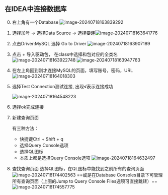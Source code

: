 ## 在IDEA中连接数据库

0. 右上角有一个Database
   ![image-20240718163839292](D:\Pictures\MySQL\在IDEA中连接数据库\image-20240718163839292.png)

1. 选择加号 -> 选择Data Source -> 选择要连![image-20240718163641776](D:\Pictures\MySQL\在IDEA中连接数据库\image-20240718163641776.png)

2. 点击Driver:MySQL 选择 Go to Driver
   ![image-20240718163907189](D:\Pictures\MySQL\在IDEA中连接数据库\image-20240718163907189.png)

3.  点击 + 导入驱动包， 在class中选择和包对应的全类名
   ![image-20240718163922748](D:\Pictures\MySQL\在IDEA中连接数据库\image-20240718163922748.png)
   ![image-20240718163947763](D:\Pictures\MySQL\在IDEA中连接数据库\image-20240718163947763.png)

4. 在左上角回到刚才连接MySQL的页面，填写账号，密码，URL
   ![image-20240718164018303](D:\Pictures\MySQL\在IDEA中连接数据库\image-20240718164018303.png)

5. 选择Test Connection测试连接, 出现√表示连接成功

   ![image-20240718164548223](D:\Pictures\MySQL\在IDEA中连接数据库\image-20240718164548223.png)

6. 选择ok完成连接

7. 新建查询页面

   有三种方法：

   * 快捷键Ctrl + Shift + q
   * 选择Query Console选项
   * 选择QL图标
   * 本质上都是选择Query Console选项
     ![image-20240718164632497](D:\Pictures\MySQL\在IDEA中连接数据库\image-20240718164632497.png)

8. 查找查询页面
   选择QL图标，在QL图标中能找到之前所有的查询页面
   ![image-20240718174402563](D:\Pictures\MySQL\在IDEA中连接数据库\image-20240718174402563.png)
   ==或是在Database Consoles目录下可管理所有查询页面（上图的Jump to Query Console Files选项可直接跳转）==
   ![image-20240718174557775](D:\Pictures\MySQL\在IDEA中连接数据库\image-20240718174557775.png)